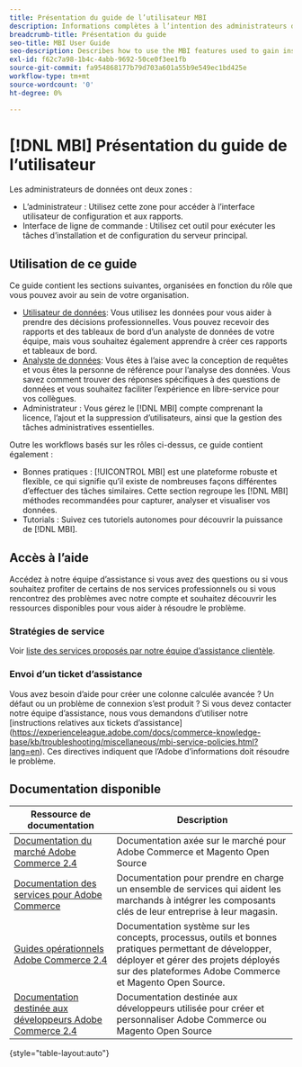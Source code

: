 ```yaml
---
title: Présentation du guide de l’utilisateur MBI
description: Informations complètes à l’intention des administrateurs de données de l’IMS.
breadcrumb-title: Présentation du guide
seo-title: MBI User Guide
seo-description: Describes how to use the MBI features used to gain insights from Adobe Commerce or Magento Open Source data.
exl-id: f62c7a98-1b4c-4abb-9692-50ce0f3ee1fb
source-git-commit: fa954868177b79d703a601a55b9e549ec1bd425e
workflow-type: tm+mt
source-wordcount: '0'
ht-degree: 0%

---
```


# [!DNL MBI] Présentation du guide de l’utilisateur

Les administrateurs de données ont deux zones :

- L’administrateur : Utilisez cette zone pour accéder à l’interface utilisateur de configuration et aux rapports.
- Interface de ligne de commande : Utilisez cet outil pour exécuter les tâches d’installation et de configuration du serveur principal.

## Utilisation de ce guide

Ce guide contient les sections suivantes, organisées en fonction du rôle que vous pouvez avoir au sein de votre organisation.

- [Utilisateur de données](data-user.md): Vous utilisez les données pour vous aider à prendre des décisions professionnelles. Vous pouvez recevoir des rapports et des tableaux de bord d’un analyste de données de votre équipe, mais vous souhaitez également apprendre à créer ces rapports et tableaux de bord.
- [Analyste de données](data-analyst.md): Vous êtes à l’aise avec la conception de requêtes et vous êtes la personne de référence pour l’analyse des données. Vous savez comment trouver des réponses spécifiques à des questions de données et vous souhaitez faciliter l’expérience en libre-service pour vos collègues.
- Administrateur : Vous gérez le [!DNL MBI] compte comprenant la licence, l’ajout et la suppression d’utilisateurs, ainsi que la gestion des tâches administratives essentielles.

Outre les workflows basés sur les rôles ci-dessus, ce guide contient également :

- Bonnes pratiques : [!UICONTROL MBI] est une plateforme robuste et flexible, ce qui signifie qu’il existe de nombreuses façons différentes d’effectuer des tâches similaires. Cette section regroupe les [!DNL MBI] méthodes recommandées pour capturer, analyser et visualiser vos données.
- Tutorials : Suivez ces tutoriels autonomes pour découvrir la puissance de [!DNL MBI].

## Accès à l’aide

Accédez à notre équipe d’assistance si vous avez des questions ou si vous souhaitez profiter de certains de nos services professionnels ou si vous rencontrez des problèmes avec notre compte et souhaitez découvrir les ressources disponibles pour vous aider à résoudre le problème.

### Stratégies de service

Voir [liste des services proposés par notre équipe d’assistance clientèle](https://experienceleague.adobe.com/docs/commerce-knowledge-base/kb/troubleshooting/miscellaneous/mbi-service-policies.html?lang=en).

### Envoi d’un ticket d’assistance

Vous avez besoin d’aide pour créer une colonne calculée avancée ? Un défaut ou un problème de connexion s’est produit ? Si vous devez contacter notre équipe d’assistance, nous vous demandons d’utiliser notre [instructions relatives aux tickets d’assistance] (https://experienceleague.adobe.com/docs/commerce-knowledge-base/kb/troubleshooting/miscellaneous/mbi-service-policies.html?lang=en). Ces directives indiquent que l’Adobe d’informations doit résoudre le problème.

## Documentation disponible

| Ressource de documentation | Description |
|----------------------- | ----------- |
| [Documentation du marché Adobe Commerce 2.4](https://experienceleague.adobe.com/docs/commerce-admin/user-guides/home.html) | Documentation axée sur le marché pour Adobe Commerce et Magento Open Source |
| [Documentation des services pour Adobe Commerce](https://experienceleague.adobe.com/docs/commerce-merchant-services/user-guides/home.html) | Documentation pour prendre en charge un ensemble de services qui aident les marchands à intégrer les composants clés de leur entreprise à leur magasin. |
| [Guides opérationnels Adobe Commerce 2.4](https://experienceleague.adobe.com/docs/commerce-operations/operational-guides/home.html) | Documentation système sur les concepts, processus, outils et bonnes pratiques permettant de développer, déployer et gérer des projets déployés sur des plateformes Adobe Commerce et Magento Open Source. |
| [Documentation destinée aux développeurs Adobe Commerce 2.4](https://developer.adobe.com/commerce/) | Documentation destinée aux développeurs utilisée pour créer et personnaliser Adobe Commerce ou Magento Open Source |

{style="table-layout:auto"}
